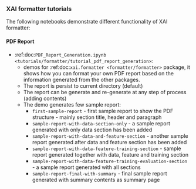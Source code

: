 ### XAI formatter tutorials

The following notebooks demonstrate different functionality of XAI formatter:

#### PDF Report
* :ref:doc:`PDF_Report_Generation.ipynb <tutorials/formatter/tutorial_pdf_report_generation>`:
    * demos for :ref:doc:`xai.formatter <formatter/formatter>` package, it shows how you can format your own 
    PDF report based on the information generated from the other packages. 
    * The report is persist to current directory (default)
    * The report can be generate and re-generate at any step of process 
    (adding contents)
    * The demo generates few sample report:
        * `first-sample-report` - first sample report to show the PDF 
        structure - mainly section title, header and paragraph
        * `sample-report-with-data-section-only` - a sample report generated 
        with only data section has been added
        * `sample-report-with-data-and-feature-section` - another sample 
        report generated after data and feature section has been added
        * `sample-report-with-data-feature-training-section` - sample report 
        generated together with data, feature and training section
        * `sample-report-with-data-feature-training-evaluation-section` - a 
        sample report generated with all sections
        * `sample-report-final-with-summary` - final sample report generated 
        with summary contents as summary page
   